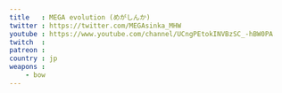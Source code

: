 ```yaml
---
title   : MEGA evolution (めがしんか)
twitter : https://twitter.com/MEGAsinka_MHW
youtube : https://www.youtube.com/channel/UCngPEtokINVBzSC_-hBW0PA
twitch  :
patreon :
country : jp
weapons :
    - bow
---
```

